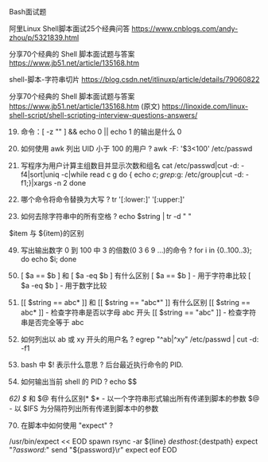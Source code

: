 Bash面试题


阿里Linux Shell脚本面试25个经典问答
https://www.cnblogs.com/andy-zhou/p/5321839.html

分享70个经典的 Shell 脚本面试题与答案
https://www.jb51.net/article/135168.htm

shell-脚本-字符串切片
https://blog.csdn.net/itlinuxp/article/details/79060822

分享70个经典的 Shell 脚本面试题与答案
https://www.jb51.net/article/135168.htm
(原文) https://linoxide.com/linux-shell-script/shell-scripting-interview-questions-answers/




19) 命令：[ -z "" ] && echo 0 || echo 1 的输出是什么
0 


34) 如何使用 awk 列出 UID 小于 100 的用户 ?
awk -F: '$3<100' /etc/passwd


35) 写程序为用户计算主组数目并显示次数和组名
cat /etc/passwd|cut -d: -f4|sort|uniq -c|while read c g
do
{ echo $c; grep :$g: /etc/group|cut -d: -f1;}|xargs -n 2
done


41) 哪个命令将命令替换为大写 ?
tr '[:lower:]' '[:upper:]'


47) 如何去除字符串中的所有空格 ?
echo $string | tr -d " "


$item 与 ${item}的区别


49) 写出输出数字 0 到 100 中 3 的倍数(0 3 6 9 …)的命令 ?
for i in {0..100..3}; do echo $i; done


51) [ $a == $b ] 和 [ $a -eq $b ] 有什么区别
[ $a == $b ] - 用于字符串比较
[ $a -eq $b ] - 用于数字比较


56) [[ $string == abc* ]] 和 [[ $string == "abc*" ]] 有什么区别
[[ $string == abc* ]] - 检查字符串是否以字母 abc 开头
[[ $string == "abc" ]] - 检查字符串是否完全等于 abc


57) 如何列出以 ab 或 xy 开头的用户名 ?
egrep "^ab|^xy" /etc/passwd | cut -d: -f1


58) bash 中 $! 表示什么意思 ?
后台最近执行命令的 PID.


60) 如何输出当前 shell 的 PID ?
echo $$


*62) $* 和 $@ 有什么区别*
$* - 以一个字符串形式输出所有传递到脚本的参数
$@ - 以 $IFS 为分隔符列出所有传递到脚本中的参数


70) 在脚本中如何使用 "expect" ?

/usr/bin/expect << EOD
spawn rsync -ar ${line} ${desthost}:${destpath}
expect "*?assword:*"
send "${password}\r"
expect eof
EOD












